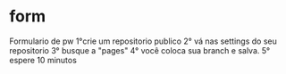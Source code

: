 # form
Formulario de pw
1°crie um repositorio publico
2° vá nas settings do seu repositorio
3° busque a "pages"
4° você coloca sua branch e salva.
5° espere 10 minutos
